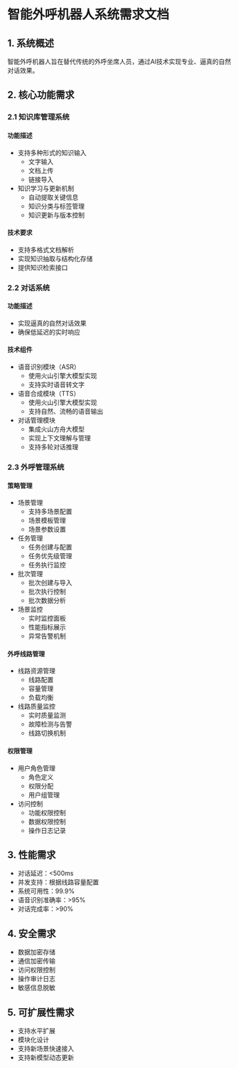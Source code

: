 # 智能外呼机器人系统需求文档

## 1. 系统概述
智能外呼机器人旨在替代传统的外呼坐席人员，通过AI技术实现专业、逼真的自然对话效果。

## 2. 核心功能需求

### 2.1 知识库管理系统
#### 功能描述
- 支持多种形式的知识输入
  - 文字输入
  - 文档上传
  - 链接导入
- 知识学习与更新机制
  - 自动提取关键信息
  - 知识分类与标签管理
  - 知识更新与版本控制
#### 技术要求
- 支持多格式文档解析
- 实现知识抽取与结构化存储
- 提供知识检索接口

### 2.2 对话系统
#### 功能描述
- 实现逼真的自然对话效果
- 确保低延迟的实时响应
#### 技术组件
- 语音识别模块（ASR）
  - 使用火山引擎大模型实现
  - 支持实时语音转文字
- 语音合成模块（TTS）
  - 使用火山引擎大模型实现
  - 支持自然、流畅的语音输出
- 对话管理模块
  - 集成火山方舟大模型
  - 实现上下文理解与管理
  - 支持多轮对话推理

### 2.3 外呼管理系统
#### 策略管理
- 场景管理
  - 支持多场景配置
  - 场景模板管理
  - 场景参数设置
- 任务管理
  - 任务创建与配置
  - 任务优先级管理
  - 任务执行监控
- 批次管理
  - 批次创建与导入
  - 批次执行控制
  - 批次数据分析
- 场景监控
  - 实时监控面板
  - 性能指标展示
  - 异常告警机制

#### 外呼线路管理
- 线路资源管理
  - 线路配置
  - 容量管理
  - 负载均衡
- 线路质量监控
  - 实时质量监测
  - 故障检测与告警
  - 线路切换机制

#### 权限管理
- 用户角色管理
  - 角色定义
  - 权限分配
  - 用户组管理
- 访问控制
  - 功能权限控制
  - 数据权限控制
  - 操作日志记录

## 3. 性能需求
- 对话延迟：<500ms
- 并发支持：根据线路容量配置
- 系统可用性：99.9%
- 语音识别准确率：>95%
- 对话完成率：>90%

## 4. 安全需求
- 数据加密存储
- 通信加密传输
- 访问权限控制
- 操作审计日志
- 敏感信息脱敏

## 5. 可扩展性需求
- 支持水平扩展
- 模块化设计
- 支持新场景快速接入
- 支持新模型动态更新
